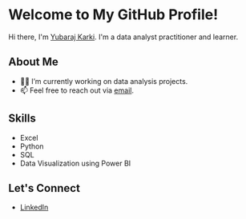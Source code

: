# Welcome to My GitHub Profile!

Hi there, I'm [Yubaraj Karki](https://github.com/YubarajKarki/YubarajKarki/). I'm a data analyst practitioner and learner. 

## About Me
- 👨‍💻 I’m currently working on data analysis projects.
- 📫 Feel free to reach out via [email](mailto:yubrazkarkee7917@gmail.com).

## Skills
- Excel
- Python
- SQL
- Data Visualization using Power BI

## Let's Connect
- [LinkedIn](www.linkedin.com/in/yubarajkarkiprofile)
